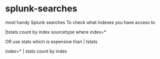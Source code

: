 # splunk-searches
most handy Splunk searches
To check what indexes you have access to

|tstats count by index sourcetype where index=*

OR use stats which is expensive than | tstats

index=* | stats count by index

